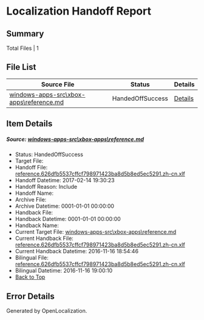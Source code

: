 # <a name='report-top'></a> Localization Handoff Report

## Summary
 Total Files | 1

## File List
 Source File | Status | Details 
 ----------- | ------ | ------- 
 [windows-apps-src\xbox-apps\reference.md](https://cpubwin.visualstudio.com/windows-uwp/_git/windows-uwp/commit/0e22d9ba0ba1e62d1b68fdd8d40c6d24c8398597?path=windows-apps-src%2Fxbox-apps%2Freference.md&_a=contents) | HandedOffSuccess | [Details](#fa3805d5befbd05824d093d3505b00a810f1a7267941)

## Item Details
##### <a name='fa3805d5befbd05824d093d3505b00a810f1a7267941'></a> Source: [windows-apps-src\xbox-apps\reference.md](https://cpubwin.visualstudio.com/windows-uwp/_git/windows-uwp/commit/0e22d9ba0ba1e62d1b68fdd8d40c6d24c8398597?path=windows-apps-src%2Fxbox-apps%2Freference.md&_a=contents)
* Status: HandedOffSuccess
* Target File: 
* Handoff File: [reference.626dfb5537cffcf798971423ba8d5b8ed5ec5291.zh-cn.xlf](https://cpubwin.visualstudio.com/windows-uwp/_git/WDCLib.handoff/commit/f7381cd7602ef148a790f85b23629b5c4bce77ac?path=ol-handoff%2Fcpubwin%2Fwindows-uwp.zh-cn%2Fmaster%2Freference.626dfb5537cffcf798971423ba8d5b8ed5ec5291.zh-cn.xlf&_a=contents)
* Handoff Datetime: 2017-02-14 19:30:23
* Handoff Reason: Include
* Handoff Name: 
* Archive File: 
* Archive Datetime: 0001-01-01 00:00:00
* Handback File: 
* Handback Datetime: 0001-01-01 00:00:00
* Handback Name: 
* Current Target File: [windows-apps-src\xbox-apps\reference.md](https://cpubwin.visualstudio.com/windows-uwp/_git/windows-uwp.zh-cn/commit/14c34764cf5110a1a408ec34f2b594100256e2ba?path=windows-apps-src%2Fxbox-apps%2Freference.md&_a=contents)
* Current Handback File: [reference.626dfb5537cffcf798971423ba8d5b8ed5ec5291.zh-cn.xlf](https://cpubwin.visualstudio.com/windows-uwp/_git/WDCLib.handback/commit/fc06fe2788b621ccb50cc92354d08469b17bfcdc?path=ol-handback%2Fcpubwin%2Fwindows-uwp.zh-cn%2Fmaster%2Freference.626dfb5537cffcf798971423ba8d5b8ed5ec5291.zh-cn.xlf&_a=contents)
* Current Handback Datetime: 2016-11-16 18:54:46
* Bilingual File: [reference.626dfb5537cffcf798971423ba8d5b8ed5ec5291.zh-cn.xlf](https://cpubwin.visualstudio.com/windows-uwp/_git/WDCLib.handback/commit/fc06fe2788b621ccb50cc92354d08469b17bfcdc?path=ol-handback%2Fcpubwin%2Fwindows-uwp.zh-cn%2Fmaster%2Freference.626dfb5537cffcf798971423ba8d5b8ed5ec5291.zh-cn.xlf&_a=contents)
* Bilingual Datetime: 2016-11-16 19:00:10
* [Back to Top](#report-top)


## Error Details

Generated by OpenLocalization.
